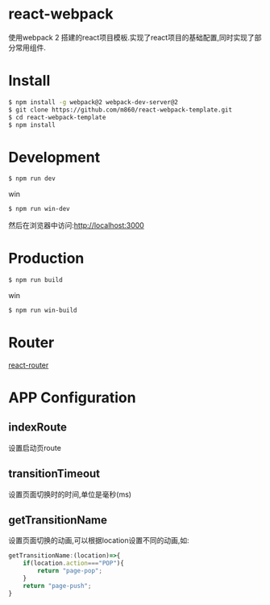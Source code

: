 # react-webpack

使用webpack 2 搭建的react项目模板.实现了react项目的基础配置,同时实现了部分常用组件.

# Install
```bash
$ npm install -g webpack@2 webpack-dev-server@2
$ git clone https://github.com/m860/react-webpack-template.git
$ cd react-webpack-template
$ npm install
```
# Development
```bash
$ npm run dev
```
win
```bash
$ npm run win-dev
```
然后在浏览器中访问:[http://localhost:3000](http://localhost:3000)

# Production
```bash
$ npm run build
```
win
```bash
$ npm run win-build
```

# Router
[react-router](https://github.com/ReactTraining/react-router)

# APP Configuration

## indexRoute

设置启动页route

## transitionTimeout

设置页面切换时的时间,单位是毫秒(ms)

## getTransitionName

设置页面切换的动画,可以根据location设置不同的动画,如:

```javascript
getTransitionName:(location)=>{
    if(location.action==="POP"){
        return "page-pop";
    }
    return "page-push";
}
```








